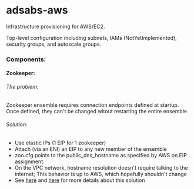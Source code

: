 # adsabs-aws
Infrastructure provisioning for AWS/EC2.

Top-level configuration including subnets, IAMs (NotYetImplemented), security groups, and autoscale groups.

### Components:
#### Zookeeper:

###### The problem:
Zookeeper ensemble requires connection endpoints defined at startup. Once defined, they can't be changed witout restarting the entire ensemble.

###### Solution:
- Use elastic IPs (1 EIP for 1 zookeeper)
- Attach (via an ENI) an EIP to any new member of the ensemble 
- zoo.cfg points to the public_dns_hostname as specified by AWS on EIP assignment.
- On the VPC network, hostname resolution doesn't require talking to the internet; This behavior is up to AWS, which hopefully shouldn't change
- See [here](http://alestic.com/2009/06/ec2-elastic-ip-internal) and [here](http://stackoverflow.com/questions/5499671/how-do-i-know-the-internal-dns-name-of-an-amazon-aws-instance) for more details about this solution
